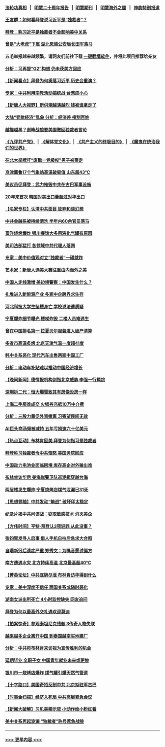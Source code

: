 #### [法轮功真相](https://github.com/gfw-breaker/truth/blob/master/README.md?t=0) &nbsp;&nbsp;|&nbsp;&nbsp; [明慧二十周年报告](https://github.com/gfw-breaker/mh-reports/blob/master/README.md?t=0) &nbsp;&nbsp;|&nbsp;&nbsp;[明慧期刊](https://github.com/gfw-breaker/mh-qikan) &nbsp;&nbsp;|&nbsp;&nbsp; [明慧海外之窗](https://github.com/gfw-breaker/mh-news/blob/master/README.md?t=0) &nbsp;&nbsp;|&nbsp;&nbsp; [神韵特别报道](https://github.com/gfw-breaker/mh-news/blob/master/shenyun.md?t=0)
#### [王友群：如何看拜登说习近平是“独裁者”？](../pages/nsc413/n14021118.md?t=06230643) 
#### [拜登：称习近平是独裁者不会影响美中关系](../pages/nsc413/n14021126.md?t=06230643) 
#### [曾是“大老虎”下属 湖北恩施公安局长田军落马](../pages/nsc413/n14021113.md?t=06230643) 
#### 五毛举报越来越频繁，请网友们前往下载 [一键翻墙软件](https://github.com/gfw-breaker/ssr-accounts)，并将此项目推荐给亲友
#### [分析：习再提“G2”构想 仍未获美方回应](../pages/nsc413/n14021060.md?t=06230643) 
#### [【新闻看点】拜登为何奚落习近平 历史会重演？](../pages/nsc413/n14020978.md?t=06230643) 
#### [专家：中共利用宗教活动搞统战 台湾应小心](../pages/nsc413/n14020828.md?t=06230643) 
#### [【新唐人大视野】断供潮越演越烈 钱被谁拿走了](../pages/nsc413/n14021057.md?t=06230643) 
#### [大陆“罚款经济”乱象 分析：经济差 搜刮百姓](../pages/nsc413/n14021061.md?t=06230643) 
#### [越描越黑？谢峰战狼要美国撤回独裁者言论](../pages/nsc413/n14021054.md?t=06230643) 
#### [《九评共产党》](https://github.com/begood0513/9ping.md/blob/master/README.md) &nbsp;|&nbsp; [《解体党文化》](../../../../jtdwh.md/blob/master/README.md)  &nbsp;|&nbsp; [《共产主义的终极目的》](../../../../gczydzjmd.md/blob/master/README.md) &nbsp;|&nbsp; [《魔鬼在统治我们的世界》](../../../../mgztzwmdsj.md/blob/master/README.md) 
#### [在北大举牌吁“废黜一党极权”男子被带走](../pages/nsc413/n14020974.md?t=06230643) 
#### [京津冀鲁17个气象站高温破极值 山东超43℃](../pages/nsc413/n14020982.md?t=06230643) 
#### [美议员促拜登：武力摧毁中共在古巴军事设施](../pages/nsc413/n14021024.md?t=06230643) 
#### [20年来首次 韩国对美出口量超过对华出口](../pages/nsc413/n14020999.md?t=06230643) 
#### [【名家专栏】认清中共面目 放弃和谈幻想](../pages/nsc413/n14020953.md?t=06230643) 
#### [中共金融系被持续清洗 半年内60余官员落马](../pages/nsc413/n14020899.md?t=06230643) 
#### [富洋烧烤爆炸 银川餐馆大多用液化气罐有原因](../pages/nsc413/n14020853.md?t=06230643) 
#### [美司法部猛打 各领域中共代理人落网](../pages/nsc413/n14020801.md?t=06230643) 
#### [专家：美中价值观对立“独裁者”一碰就炸](../pages/nsc413/n14020870.md?t=06230643) 
#### [艺术家：新唐人选美大赛注重由内而外之美](../pages/nsc413/n14020608.md?t=06230643) 
#### [中国人走线激增 美边境警察：中国发生什么？](../pages/nsc413/n14020685.md?t=06230643) 
#### [扎堆进入新能源产业 多家中企跨界求生存](../pages/nsc413/n14020897.md?t=06230643) 
#### [河北科技大学生坠楼身亡 学校说法遭质疑](../pages/nsc413/n14020913.md?t=06230643) 
#### [宁夏爆炸细节曝光 楼梯炸毁 二楼人员难逃生](../pages/nsc413/n14020848.md?t=06230643) 
#### [曾在中国排名第一 拉夏贝尔服装进入破产清算](../pages/nsc413/n14020914.md?t=06230643) 
#### [多省市高温炙烤 北京天津气温一度超41度](../pages/nsc413/n14020900.md?t=06230643) 
#### [韩中关系恶化 现代汽车出售两家中国工厂](../pages/nsc413/n14020864.md?t=06230643) 
#### [分析：电动车补贴难以推动中国经济增长](../pages/nsc413/n14020863.md?t=06230643) 
#### [【晚间新闻】德情报机构剑指北京威胁 李强一行尴尬](../pages/nsc413/n14020854.md?t=06230643) 
#### [深圳拆二代：恒大爆雷致其有房像没房一样](../pages/nsc413/n14020847.md?t=06230643) 
#### [上海二手房难成交 火锅券充抵10万中介费](../pages/nsc413/n14020830.md?t=06230643) 
#### [分析：三股力量促外资撤离 习寄望民间无效](../pages/nsc413/n14020052.md?t=06230643) 
#### [AI巨头商汤频被减持 五年亏损逾六十亿美元](../pages/nsc413/n14020747.md?t=06230643) 
#### [【热点互动】布林肯回美 拜登为何指习是独裁者](../pages/nsc413/n14020678.md?t=06230643) 
#### [拜登称习独裁者令中共恼怒 美国务院回应](../pages/nsc413/n14020722.md?t=06230643) 
#### [中国动力电池业面临困境 库存高企对外输出难](../pages/nsc413/n14020182.md?t=06230643) 
#### [布林肯访华后 美海岸警卫队巡逻艇穿越台海](../pages/nsc413/n14020701.md?t=06230643) 
#### [两层楼发生爆炸 宁夏烧烤店煤气泄漏已31死](../pages/nsc413/n14020730.md?t=06230643) 
#### [【思想领袖】中共发动“熵战” 破坏印太稳定](../pages/nsc413/n14003899.md?t=06230643) 
#### [纪录片揭中共间谍战：窃取敏感技术 消灭美企](../pages/nsc413/n14020544.md?t=06230643) 
#### [【方伟时间】亨特‧拜登认3项轻罪 从此没事？](../pages/nsc413/n14020662.md?t=06230643) 
#### [张钧甯发寻人启事 借人手机自拍后急求大合照](../pages/nsc413/n14020646.md?t=06230643) 
#### [自曝新冠后遗症严重 郑秀文：为嗓音愿试偏方](../pages/nsc413/n14020554.md?t=06230643) 
#### [南方遭遇水灾 北方持续高温 北京最高超40℃](../pages/nsc413/n14020633.md?t=06230643) 
#### [【菁英论坛】中共底牌尽泄 布林肯访华得到什么](../pages/nsc413/n14020572.md?t=06230643) 
#### [专家：美中深度不信任 两国关系或随时恶化](../pages/nsc413/n14020592.md?t=06230643) 
#### [湖南女派出所死亡 4小时监控缺失 网友追问](../pages/nsc413/n14020534.md?t=06230643) 
#### [拜登为何以最高外交礼遇欢迎莫迪](../pages/nsc413/n14020535.md?t=06230643) 
#### [【拍案惊奇】参观泰坦尼克残骸 3传奇人物失联](../pages/nsc413/n14020520.md?t=06230643) 
#### [越来越多企业离开中国 到泰国越南买地建厂](../pages/nsc413/n14020536.md?t=06230643) 
#### [分析：中共将布林肯来访视为宣传胜利的机会](../pages/nsc413/n14020556.md?t=06230643) 
#### [延期毕业 全职子女 中国青年就业未来或更惨](../pages/nsc413/n14020185.md?t=06230643) 
#### [银川市一烧烤店爆炸 煤气罐引爆天然气管道](../pages/nsc413/n14020233.md?t=06230643) 
#### [【十字路口】美国奇招反制中共 北京拟驻军古巴](../pages/nsc413/n14020349.md?t=06230643) 
#### [【时事金扫描】经济入死局 中共高层紧急会议](../pages/nsc413/n14020413.md?t=06230643) 
#### [【新闻大破解】习见美卿示软 小动作给小粉红看](../pages/nsc413/n14020368.md?t=06230643) 
#### [美中关系再起波澜 “独裁者”称号惹急战狼](../pages/nsc413/n14020509.md?t=06230643) 

----
#### [ >>> 更早内容 <<< ](../indexes/nsc413-earlier.md)
